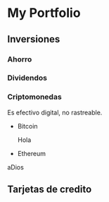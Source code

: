 # My Portfolio
## Inversiones
### Ahorro
### Dividendos
### Criptomonedas
Es efectivo digital, no rastreable.
- Bitcoin

    Hola
- Ethereum

aDios
## Tarjetas de credito